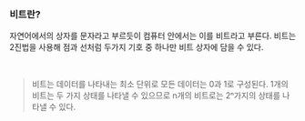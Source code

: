 ### 비트란?

자연어에서의 상자를 문자라고 부르듯이 컴퓨터 안에서는 이를 비트라고 부른다. 비트는 2진법을 사용해 점과 선처럼 두가지 기호 중 하나만 비트 상자에 담을 수 있다.

<br>

> 비트는 데이터를 나타내는 최소 단위로 모든 데이터는 0과 1로 구성된다. 
1개의 비트는 두 가지 상태를 나타낼 수 있으므로 n개의 비트로는 2ⁿ가지의 상태를 나타낼 수 있다.
